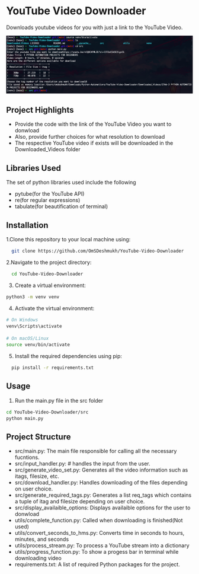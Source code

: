 # YouTube Video Downloader
 Downloads youtube videos for you with just a link to the YouTube Video.

![](images/example.png)

## Project Highlights
- Provide the code with the link of the YouTube Video you want to donwload
- Also, provide further choices for what resolution to download
- The respective YouTube video if exists will be downloaded in the Downloaded_Videos folder

## Libraries Used
The set of python libraries used include the following
- pytube(for the YouTube API)
- re(for regular expressions)
- tabulate(for beautification of terminal)

## Installation
1.Clone this repository to your local machine using:

```bash
  git clone https://github.com/OmSDeshmukh/YouTube-Video-Downloader
```
2.Navigate to the project directory:

```bash
  cd YouTube-Video-Downloader
```

3. Create a virtual environment:

```bash
python3 -m venv venv
```

4. Activate the virtual environment:

```bash
# On Windows
venv\Scripts\activate

# On macOS/Linux
source venv/bin/activate
```

5. Install the required dependencies using pip:

```bash
  pip install -r requirements.txt
```

## Usage

1. Run the main.py file in the src folder
```bash
cd YouTube-Video-Downloader/src
python main.py
```

## Project Structure

- src/main.py: The main file responsible for calling all the necessary fucntions.
- src/input_handler.py: # handles the input from the user.
- src/generate_video_set.py: Generates all the video information such as itags, filesize, etc.
- src/download_handler.py: Handles downloading of the files depending on user choice.
- src/generate_required_tags.py: Generates a list req_tags which contains a tuple of itag and filesize depending on user choice.
- src/display_availaible_options: Displays availaible options for the user to donwload
- utils/complete_function.py: Called when downloading is finished(Not used)
- utils/convert_seconds_to_hms.py: Converts time in seconds to hours, minutes, and seconds
- utils/process_stream.py: To process a YouTube stream into a dictionary
- utils/progress_function.py: To show a progess bar in terminal while downloading video
- requirements.txt: A list of required Python packages for the project.
